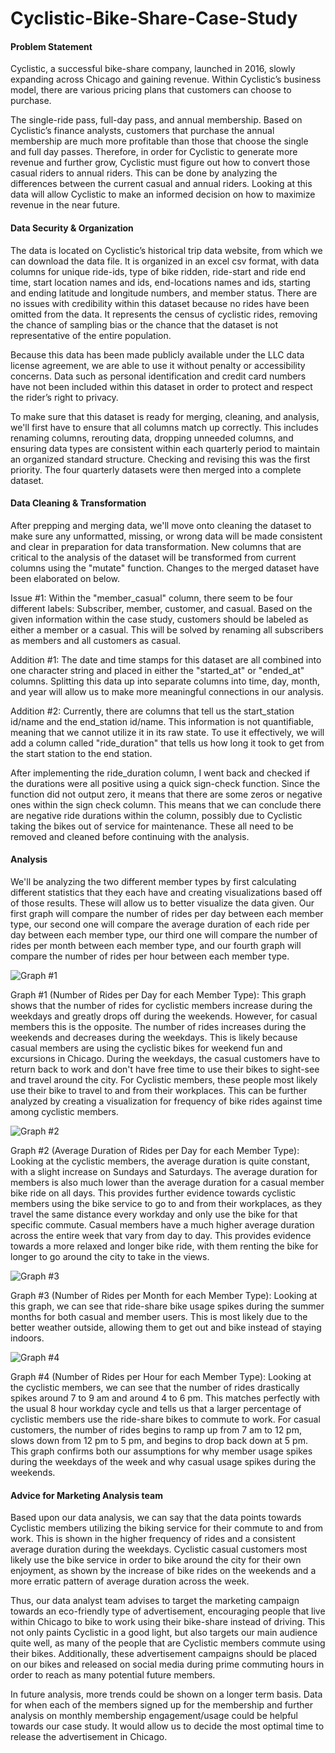 # Cyclistic-Bike-Share-Case-Study

#### Problem Statement
Cyclistic, a successful bike-share company, launched in 2016, slowly expanding across Chicago and gaining revenue. Within Cyclistic’s business model, there are various pricing plans that customers can choose to purchase. 

The single-ride pass, full-day pass, and annual membership. Based on Cyclistic’s finance analysts, customers that purchase the annual membership are much more profitable than those that choose the single and full day passes. Therefore, in order for Cyclistic to generate more revenue and further grow, Cyclistic must figure out how to convert those casual riders to annual riders. This can be done by analyzing the differences between the current casual and annual riders. Looking at this data will allow Cyclistic to make an informed decision on how to maximize revenue in the near future.

#### Data Security & Organization
The data is located on Cyclistic’s historical trip data website, from which we can download the data file. It is organized in an excel csv format, with data columns for unique ride-ids, type of bike ridden, ride-start and ride end time, start location names and ids, end-locations names and ids, starting and ending latitude and longitude numbers, and member status. There are no issues with credibility within this dataset because no rides have been omitted from the data. It represents the census of cyclistic rides, removing the chance of sampling bias or the chance that the dataset is not representative of the entire population. 

Because this data has been made publicly available under the LLC data license agreement, we are able to use it without penalty or accessibility concerns. Data such as personal identification and credit card numbers have not been included within this dataset in order to protect and respect the rider’s right to privacy. 

To make sure that this dataset is ready for merging, cleaning, and analysis, we'll first have to ensure that all columns match up correctly. This includes renaming columns, rerouting data, dropping unneeded columns, and ensuring data types are consistent within each quarterly period to maintain an organized standard structure. Checking and revising this was the first priority. The four quarterly datasets were then merged into a complete dataset.

#### Data Cleaning & Transformation

After prepping and merging data, we'll move onto cleaning the dataset to make sure any unformatted, missing, or wrong data will be made consistent and clear in preparation for data transformation. New columns that are critical to the analysis of the dataset will be transformed from current columns using the "mutate" function. Changes to the merged dataset have been elaborated on below. 

Issue #1: Within the "member_casual" column, there seem to be four different labels: Subscriber, member, customer, and casual. Based on the given information within the case study, customers should be labeled as either a member or a casual. This will be solved by renaming all subscribers as members and all customers as casual.

Addition #1: The date and time stamps for this dataset are all combined into one character string and placed in either the "started_at" or "ended_at" columns. Splitting this data up into separate columns into time, day, month, and year will allow us to make more meaningful connections in our analysis.

Addition #2: Currently, there are columns that tell us the start_station id/name and the end_station id/name. This information is not quantifiable, meaning that we cannot utilize it in its raw state. To use it effectively, we will add a column called "ride_duration" that tells us how long it took to get from the start station to the end station.

After implementing the ride_duration column, I went back and checked if the durations were all positive using a quick sign-check function. Since the function did not output zero, it means that there are some zeros or negative ones within the sign check column. This means that we can conclude there are negative ride durations within the column, possibly due to Cyclistic taking the bikes out of service for maintenance. These all need to be removed and cleaned before continuing with the analysis.

#### Analysis

We'll be analyzing the two different member types by first calculating different statistics that they each have and creating visualizations based off of those results. These will allow us to better visualize the data given. Our first graph will compare the number of rides per day between each member type, our second one will compare the average duration of each ride per day between each member type, our third one will compare the number of rides per month between each member type, and our fourth graph will compare the number of rides per hour between each member type. 

![Graph #1](https://github.com/Equinnax711/Cyclistic-Bike-Share-Case-Study/blob/78ce669625978a1a23b0d30f4f1e5acfa375c554/Graphs/Bike%20Share%20Graph%20%231.jpg)

Graph #1 (Number of Rides per Day for each Member Type): This graph shows that the number of rides for cyclistic members increase during the weekdays and greatly drops off during the weekends. However, for casual members this is the opposite. The number of rides increases during the weekends and decreases during the weekdays. This is likely because casual members are using the cyclistic bikes for weekend fun and excursions in Chicago. During the weekdays, the casual customers have to return back to work and don't have free time to use their bikes to sight-see and travel around the city. For Cyclistic members, these people most likely use their bike to travel to and from their workplaces. This can be further analyzed by creating a visualization for frequency of bike rides against time among cyclistic members.

![Graph #2](https://github.com/Equinnax711/Cyclistic-Bike-Share-Case-Study/blob/8b21674175a38f0d30a1d1b6b15b5c5b9385286c/Graphs/Bike%20Share%20Graph%20%232.jpg)

Graph #2 (Average Duration of Rides per Day for each Member Type): Looking at the cyclistic members, the average duration is quite constant, with a slight increase on Sundays and Saturdays. The average duration for members is also much lower than the average duration for a casual member bike ride on all days. This provides further evidence towards cyclistic members using the bike service to go to and from their workplaces, as they travel the same distance every workday and only use the bike for that specific commute. Casual members have a much higher average duration across the entire week that vary from day to day. This provides evidence towards a more relaxed and longer bike ride, with them renting the bike for longer to go around the city to take in the views.

![Graph #3](https://github.com/Equinnax711/Cyclistic-Bike-Share-Case-Study/blob/8b21674175a38f0d30a1d1b6b15b5c5b9385286c/Graphs/Bike%20Share%20Graph%20%233.jpg)

Graph #3 (Number of Rides per Month for each Member Type): Looking at this graph, we can see that ride-share bike usage spikes during the summer months for both casual and member users. This is most likely due to the better weather outside, allowing them to get out and bike instead of staying indoors.

![Graph #4](https://github.com/Equinnax711/Cyclistic-Bike-Share-Case-Study/blob/8b21674175a38f0d30a1d1b6b15b5c5b9385286c/Graphs/Bike%20Share%20Graph%20%234.jpg)

Graph #4 (Number of Rides per Hour for each Member Type): Looking at the cyclistic members, we can see that the number of rides drastically spikes around 7 to 9 am and around 4 to 6 pm. This matches perfectly with the usual 8 hour workday cycle and tells us that a larger percentage of cyclistic members use the ride-share bikes to commute to work. For casual customers, the number of rides begins to ramp up from 7 am to 12 pm, slows down from 12 pm to 5 pm, and begins to drop back down at 5 pm. This graph confirms both our assumptions for why member usage spikes during the weekdays of the week and why casual usage spikes during the weekends.

#### Advice for Marketing Analysis team

Based upon our data analysis, we can say that the data points towards Cyclistic members utilizing the biking service for their commute to and from work. This is shown in the higher frequency of rides and a consistent average duration during the weekdays. Cyclistic casual customers most likely use the bike service in order to bike around the city for their own enjoyment, as shown by the increase of bike rides on the weekends and a more erratic pattern of average duration across the week.

Thus, our data analyst team advises to target the marketing campaign towards an eco-friendly type of advertisement, encouraging people that live within Chicago to bike to work using their bike-share instead of driving. This not only paints Cyclistic in a good light, but also targets our main audience quite well, as many of the people that are Cyclistic members commute using their bikes. Additionally, these advertisement campaigns should be placed on our bikes and released on social media during prime commuting hours in order to reach as many potential future members. 

In future analysis, more trends could be shown on a longer term basis. Data for when each of the members signed up for the membership and further analysis on monthly membership engagement/usage could be helpful towards our case study. It would allow us to decide the most optimal time to release the advertisement in Chicago.
